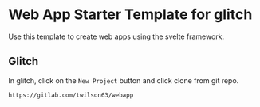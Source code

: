 # Web App Starter Template for glitch

Use this template to create web apps using the svelte framework.

## Glitch

In glitch, click on the `New Project` button and click clone from git repo.

```
https://gitlab.com/twilson63/webapp
```



